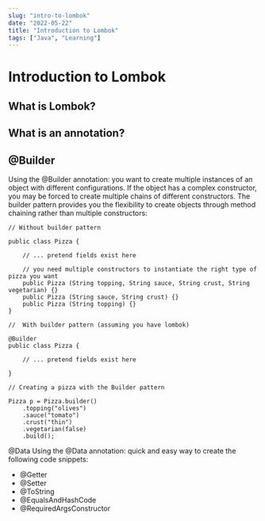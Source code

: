 ```yaml
---
slug: "intro-to-lombok"
date: "2022-05-22"
title: "Introduction to Lombok"
tags: ["Java", "Learning"]
---
```


# Introduction to Lombok

## What is Lombok?
## What is an annotation?

## @Builder
Using the @Builder annotation: you want to create multiple instances of an object with different configurations. If the object has a complex constructor, you may be forced to create multiple chains of different constructors. The builder pattern provides you the flexibility to create objects through method chaining rather than multiple constructors:

```
// Without builder pattern

public class Pizza {

    // ... pretend fields exist here

    // you need multiple constructors to instantiate the right type of pizza you want
    public Pizza (String topping, String sauce, String crust, String vegetarian) {}
    public Pizza (String sauce, String crust) {}
    public Pizza (String topping) {}
}

//  With builder pattern (assuming you have lombok)

@Builder
public class Pizza {

    // ... pretend fields exist here

}

// Creating a pizza with the Builder pattern

Pizza p = Pizza.builder()
    .topping("olives")
    .sauce("tomato")
    .crust("thin")
    .vegetarian(false)
    .build();

```

@Data
Using the @Data annotation: quick and easy way to create the following code snippets:
- @Getter
- @Setter
- @ToString
- @EqualsAndHashCode
- @RequiredArgsConstructor
